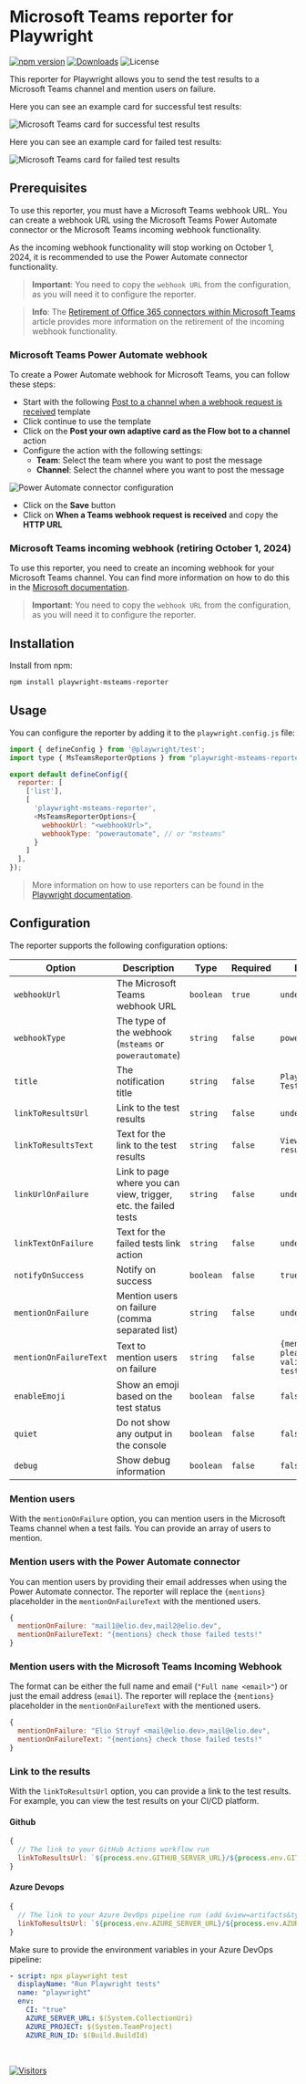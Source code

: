 # Microsoft Teams reporter for Playwright

[![npm version](https://badge.fury.io/js/playwright-msteams-reporter.svg)](https://badge.fury.io/js/playwright-msteams-reporter)
[![Downloads](https://img.shields.io/npm/dt/playwright-msteams-reporter)](https://www.npmjs.com/package/playwright-msteams-reporter)
![License](https://img.shields.io/github/license/estruyf/playwright-msteams-reporter)

This reporter for Playwright allows you to send the test results to a Microsoft Teams channel and mention users on failure.

Here you can see an example card for successful test results:

![Microsoft Teams card for successful test results](./assets/success.png)

Here you can see an example card for failed test results:

![Microsoft Teams card for failed test results](./assets/failure.png)

## Prerequisites

To use this reporter, you must have a Microsoft Teams webhook URL. You can create a webhook URL using the Microsoft Teams Power Automate connector or the Microsoft Teams incoming webhook functionality.

As the incoming webhook functionality will stop working on October 1, 2024, it is recommended to use the Power Automate connector functionality.

> **Important**: You need to copy the `webhook URL` from the configuration, as you will need it to configure the reporter.

> **Info**: The [Retirement of Office 365 connectors within Microsoft Teams](https://devblogs.microsoft.com/microsoft365dev/retirement-of-office-365-connectors-within-microsoft-teams/) article provides more information on the retirement of the incoming webhook functionality.

### Microsoft Teams Power Automate webhook

To create a Power Automate webhook for Microsoft Teams, you can follow these steps:

- Start with the following [Post to a channel when a webhook request is received](https://make.preview.powerautomate.com/galleries/public/templates/d271a6f01c2545a28348d8f2cddf4c8f/post-to-a-channel-when-a-webhook-request-is-received) template
- Click continue to use the template
- Click on the **Post your own adaptive card as the Flow bot to a channel** action
- Configure the action with the following settings:
  - **Team**: Select the team where you want to post the message
  - **Channel**: Select the channel where you want to post the message

 ![Power Automate connector configuration](./assets/powerautomate-settings.png)

- Click on the **Save** button
- Click on **When a Teams webhook request is received** and copy the **HTTP URL**

### Microsoft Teams incoming webhook (retiring October 1, 2024)

To use this reporter, you need to create an incoming webhook for your Microsoft Teams channel. You can find more information on how to do this in the [Microsoft documentation](https://learn.microsoft.com/en-us/microsoftteams/platform/webhooks-and-connectors/how-to/add-incoming-webhook?tabs=newteams%2Cdotnet#create-an-incoming-webhook).

> **Important**: You need to copy the `webhook URL` from the configuration, as you will need it to configure the reporter.

## Installation

Install from npm:

```bash
npm install playwright-msteams-reporter
```

## Usage

You can configure the reporter by adding it to the `playwright.config.js` file:

```javascript
import { defineConfig } from '@playwright/test';
import type { MsTeamsReporterOptions } from "playwright-msteams-reporter";

export default defineConfig({
  reporter: [
    ['list'],
    [
      'playwright-msteams-reporter',
      <MsTeamsReporterOptions>{
        webhookUrl: "<webhookUrl>",
        webhookType: "powerautomate", // or "msteams"
      }
    ]
  ],
});
```

> More information on how to use reporters can be found in the [Playwright documentation](https://playwright.dev/docs/test-reporters).

## Configuration

The reporter supports the following configuration options:

| Option | Description | Type | Required | Default |
| --- | --- | --- | --- | --- |
| `webhookUrl` | The Microsoft Teams webhook URL | `boolean` | `true` | `undefined` |
| `webhookType` | The type of the webhook (`msteams` or `powerautomate`) | `string` | `false` | `powerautomate` |
| `title` | The notification title | `string` | `false` | `Playwright Test Results` |
| `linkToResultsUrl` | Link to the test results | `string` | `false` | `undefined` |
| `linkToResultsText` | Text for the link to the test results | `string` | `false` | `View test results` |
| `linkUrlOnFailure` | Link to page where you can view, trigger, etc. the failed tests | `string` | `false` | `undefined` |
| `linkTextOnFailure` | Text for the failed tests link action | `string` | `false` | `undefined` |
| `notifyOnSuccess` | Notify on success | `boolean` | `false` | `true` |
| `mentionOnFailure` | Mention users on failure (comma separated list) | `string` | `false` | `undefined` |
| `mentionOnFailureText` | Text to mention users on failure | `string` | `false` | `{mentions} please validate the test results.` |
| `enableEmoji` | Show an emoji based on the test status | `boolean` | `false` | `false` |
| `quiet` | Do not show any output in the console | `boolean` | `false` | `false` |
| `debug` | Show debug information | `boolean` | `false` | `false` |

### Mention users

With the `mentionOnFailure` option, you can mention users in the Microsoft Teams channel when a test fails. You can provide an array of users to mention.

### Mention users with the Power Automate connector

You can mention users by providing their email addresses when using the Power Automate connector. The reporter will replace the `{mentions}` placeholder in the `mentionOnFailureText` with the mentioned users.

```javascript
{
  mentionOnFailure: "mail1@elio.dev,mail2@elio.dev",
  mentionOnFailureText: "{mentions} check those failed tests!"
}
```

### Mention users with the Microsoft Teams Incoming Webhook

The format can be either the full name and email (`"Full name <email>"`) or just the email address (`email`). The reporter will replace the `{mentions}` placeholder in the `mentionOnFailureText` with the mentioned users.

```javascript
{
  mentionOnFailure: "Elio Struyf <mail@elio.dev>,mail@elio.dev",
  mentionOnFailureText: "{mentions} check those failed tests!"
}
```

### Link to the results

With the `linkToResultsUrl` option, you can provide a link to the test results. For example, you can view the test results on your CI/CD platform.

#### Github

```javascript
{
  // The link to your GitHub Actions workflow run
  linkToResultsUrl: `${process.env.GITHUB_SERVER_URL}/${process.env.GITHUB_REPOSITORY}/actions/runs/${process.env.GITHUB_RUN_ID}`,
}
```
#### Azure Devops

```javascript
{
  // The link to your Azure DevOps pipeline run (add &view=artifacts&type=publishedArtifacts to access linked artifacts directly)
  linkToResultsUrl: `${process.env.AZURE_SERVER_URL}/${process.env.AZURE_PROJECT}/_build/results?buildId=${process.env.AZURE_RUN_ID}`,
}
```

Make sure to provide the environment variables in your Azure DevOps pipeline:

```yaml
- script: npx playwright test
  displayName: "Run Playwright tests"
  name: "playwright"
  env:
    CI: "true"
    AZURE_SERVER_URL: $(System.CollectionUri)
    AZURE_PROJECT: $(System.TeamProject)
    AZURE_RUN_ID: $(Build.BuildId)
```

<br />

[![Visitors](https://api.visitorbadge.io/api/visitors?path=https%3A%2F%2Fgithub.com%2Festruyf%2Fplaywright-msteams-reporter&countColor=%23263759)](https://visitorbadge.io/status?path=https%3A%2F%2Fgithub.com%2Festruyf%2Fplaywright-msteams-reporter)
